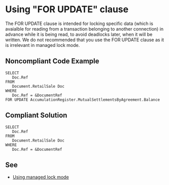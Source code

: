 # Using "FOR UPDATE" clause

The FOR UPDATE clause is intended for locking specific data (which is avaialble for reading from a transaction belonging to another connection)
in advance while it is being read, to avoid deadlocks later, when it will be written. We do not recommended that you use the FOR UPDATE clause as it is irrelevant in managed lock mode.

## Noncompliant Code Example

```bsl
SELECT 
   Doc.Ref 
FROM 
   Document.RetailSale Doc
WHERE 
   Doc.Ref = &DocumentRef
FOR UPDATE AccumulationRegister.MutualSettlementsByAgreement.Balance
```

## Compliant Solution

```bsl
SELECT 
   Doc.Ref 
FROM 
   Document.RetailSale Doc
WHERE 
   Doc.Ref = &DocumentRef
```

## See

- [Using managed lock mode](https://support.1ci.com/hc/en-us/articles/360011002120-Using-managed-lock-mode)